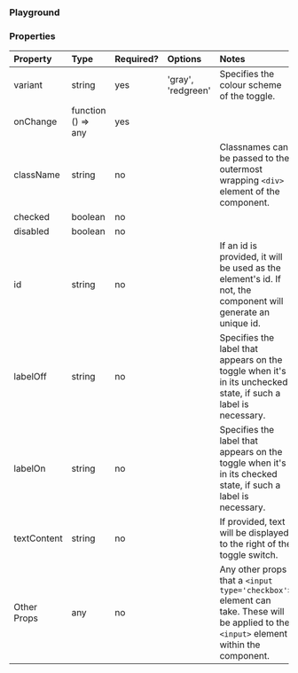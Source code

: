 <Anchor idToScrollTo="playground"><h3>Playground</h3></Anchor>

<Playground>
    <Toggle />
</Playground>

<Anchor idToScrollTo="properties"><h3>Properties</h3></Anchor>

| Property    | Type               | Required? | Options            | Notes                                                                                                                                   |
| :---------- | :----------------- | :-------- | :----------------- | :-------------------------------------------------------------------------------------------------------------------------------------- |
| variant     | string             | yes       | 'gray', 'redgreen' | Specifies the colour scheme of the toggle.                                                                                              |
| onChange    | function () => any | yes       |                    |                                                                                                                                         |
| className   | string             | no        |                    | Classnames can be passed to the outermost wrapping `<div>` element of the component.                                                    |
| checked     | boolean            | no        |                    |                                                                                                                                         |
| disabled    | boolean            | no        |                    |                                                                                                                                         |
| id          | string             | no        |                    | If an id is provided, it will be used as the element's id. If not, the component will generate an unique id.                            |
| labelOff    | string             | no        |                    | Specifies the label that appears on the toggle when it's in its unchecked state, if such a label is necessary.                          |
| labelOn     | string             | no        |                    | Specifies the label that appears on the toggle when it's in its checked state, if such a label is necessary.                            |
| textContent | string             | no        |                    | If provided, text will be displayed to the right of the toggle switch.                                                                  |
| Other Props | any                | no        |                    | Any other props that a `<input type='checkbox'>` element can take. These will be applied to the `<input>` element within the component. |

